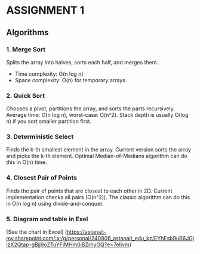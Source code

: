 # ASSIGNMENT 1

## Algorithms

### 1. Merge Sort
Splits the array into halves, sorts each half, and merges them.  
- Time complexity: O(n log n)  
- Space complexity: O(n) for temporary arrays.
  
### 2. Quick Sort
Chooses a pivot, partitions the array, and sorts the parts recursively. Average time: O(n log n), worst-case: O(n^2). Stack depth is usually O(log n) if you sort smaller partition first.
  
### 3. Deterministic Select
Finds the k-th smallest element in the array. Current version sorts the array and picks the k-th element. Optimal Median-of-Medians algorithm can do this in O(n) time.
  
### 4. Closest Pair of Points
Finds the pair of points that are closest to each other in 2D. Current implementation checks all pairs (O(n^2)). The classic algorithm can do this in O(n log n) using divide-and-conquer.

### 5. Diagram and table in Exel
[See the chart in Excel] (https://astanait-my.sharepoint.com/:x:/g/personal/240806_astanait_edu_kz/EYhFsb9uB6JGjlzX2Qtap-gBjj9oZTuYFjMHm0iBZrhyGQ?e=7eIlvm)
